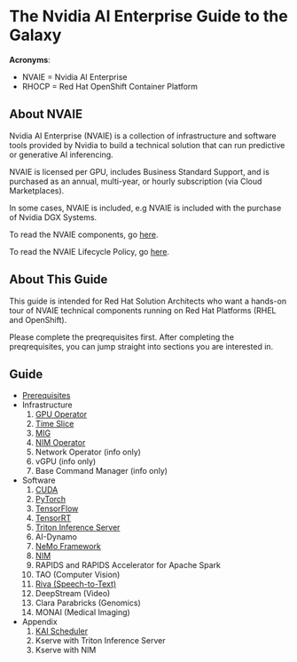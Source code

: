 # The Nvidia AI Enterprise Guide to the Galaxy

**Acronyms**:

- NVAIE = Nvidia AI Enterprise
- RHOCP = Red Hat OpenShift Container Platform

## About NVAIE

Nvidia AI Enterprise (NVAIE) is a collection of infrastructure and software tools provided by Nvidia to build a technical solution that can run predictive or generative AI inferencing.

NVAIE is licensed per GPU, includes Business Standard Support, and is purchased as an annual, multi-year, or hourly subscription (via Cloud Marketplaces).

In some cases, NVAIE is included, e.g NVAIE is included with the purchase of Nvidia DGX Systems.

To read the NVAIE components, go [here](https://docs.nvidia.com/ai-enterprise/release-6/6.0/getting-started/quick-start-guide.html#installing-nvidia-ai-enterprise-software-components).

To read the NVAIE Lifecycle Policy, go [here](https://docs.nvidia.com/ai-enterprise/lifecycle/latest/lifecycle-policy.html).

## About This Guide

This guide is intended for Red Hat Solution Architects who want a hands-on tour of NVAIE technical components running on Red Hat Platforms (RHEL and OpenShift).

Please complete the preqrequisites first. After completing the preqrequisites, you can jump straight into sections you are interested in.

## Guide

- [Prerequisites](docs/prereqs.md)
- Infrastructure
  1. [GPU Operator](docs/infra/gpu-operator.md)
  1. [Time Slice](docs/infra/gpu-timeslice.md)
  1. [MIG](docs/infra/gpu-mig.md)
  1. [NIM Operator](docs/infra/nim-operator.md)
  1. Network Operator (info only)
  1. vGPU (info only)
  1. Base Command Manager (info only)  
- Software
  1. [CUDA](docs/software/cuda/cuda.md)
  1. [PyTorch](docs/software/pytorch/pytorch.md)
  1. [TensorFlow](docs/software/tensorflow/tensorflow.md)
  1. [TensorRT](docs/software/tensorrt/README.md)
  1. [Triton Inference Server](docs/software/triton/README.md)
  1. AI-Dynamo
  1. [NeMo Framework](docs/software/nemo.md)
  1. [NIM](docs/software/nim.md)
  1. RAPIDS and RAPIDS Accelerator for Apache Spark 
  1. TAO (Computer Vision)
  1. [Riva (Speech-to-Text)](docs/software/riva.md)
  1. DeepStream (Video)
  1. Clara Parabricks (Genomics)
  1. MONAI (Medical Imaging)
- Appendix
  1. [KAI Scheduler](docs/appendix/kai.md)
  1. Kserve with Triton Inference Server
  1. Kserve with NIM


